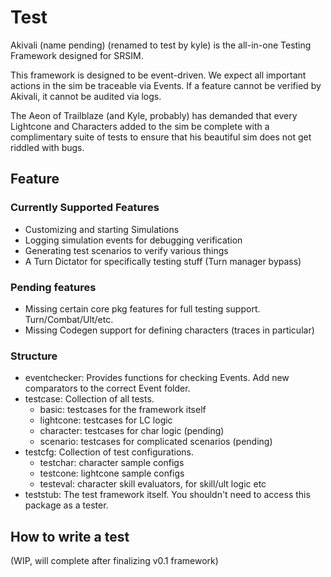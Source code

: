 # Test

Akivali (name pending) (renamed to test by kyle) is the all-in-one Testing Framework designed for SRSIM.

This framework is designed to be event-driven. We expect all important actions in the sim 
be traceable via Events. If a feature cannot be verified by Akivali, it cannot be audited via 
logs. 

The Aeon of Trailblaze (and Kyle, probably) has demanded that every Lightcone and Characters 
added to the sim be complete with a complimentary suite of tests to ensure 
that his beautiful sim does not get riddled with bugs. 

## Feature

### Currently Supported Features

- Customizing and starting Simulations
- Logging simulation events for debugging verification
- Generating test scenarios to verify various things
- A Turn Dictator for specifically testing stuff (Turn manager bypass)

### Pending features

- Missing certain core pkg features for full testing support. Turn/Combat/Ult/etc.
- Missing Codegen support for defining characters (traces in particular)

### Structure

- eventchecker: Provides functions for checking Events. Add new comparators to the correct Event folder. 
- testcase: Collection of all tests. 
  - basic: testcases for the framework itself
  - lightcone: testcases for LC logic
  - character: testcases for char logic (pending)
  - scenario: testcases for complicated scenarios (pending)
- testcfg: Collection of test configurations. 
  - testchar: character sample configs
  - testcone: lightcone sample configs
  - testeval: character skill evaluators, for skill/ult logic etc
- teststub: The test framework itself. You shouldn't need to access this package as a tester. 

## How to write a test

(WIP, will complete after finalizing v0.1 framework)